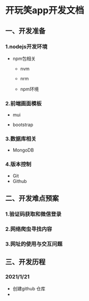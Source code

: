 # 开玩笑app开发文档

## 一、开发准备

### 1.nodejs开发环境

+ npm包相关

  + nvm

  + nrm

  + npm环境

    

### 2.前端画面模板

+ mui

+ bootstrap

  

### 3.数据库相关

+ MongoDB

  

### 4.版本控制

+ Git
+ Github

## 二、开发难点预案

### 1.验证码获取和微信登录

### 2.网络爬虫寻找内容

### 3.网址的使用与交互问题

## 三、开发历程

### 2021/1/21

+ 创建github 仓库
+ 































































